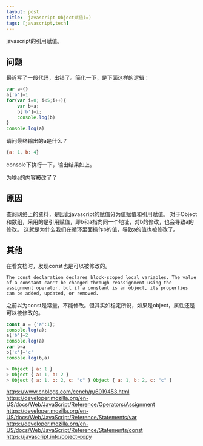 ```yaml
---
layout: post
title:  javascript Object赋值(=)
tags: [javascript,tech]
---
```


javascript的引用赋值。

## 问题
最近写了一段代码，出错了。简化一下，是下面这样的逻辑：
```javascript
var a={}
a['a']=1
for(var i=0; i<5;i++){
	var b=a;
	b['b']=i;
	console.log(b)
}
console.log(a)
```
请问最终输出的a是什么？
```javascript
{a: 1, b: 4}
```
console下执行一下，输出结果如上。

为啥a的内容被改了？
## 原因
查阅网络上的资料，是因此javascript的赋值分为值赋值和引用赋值。
对于Object和数组，采用的是引用赋值，即b和a指向同一个地址，对b的修改，也会导致a的修改。
这就是为什么我们在循环里面操作b的值，导致a的值也被修改了。

## 其他
在看文档时，发现const也是可以被修改的。
```
The const declaration declares block-scoped local variables. The value of a constant can't be changed through reassignment using the assignment operator, but if a constant is an object, its properties can be added, updated, or removed.
```
之前以为const是常量，不能修改。但其实如稳定所说，如果是object，属性还是可以被修改的。
```javascript
const a = {'a':1};
console.log(a);
a['b']=2
console.log(a)
var b=a
b['c']='c'
console.log(b,a)

> Object { a: 1 }
> Object { a: 1, b: 2 }
> Object { a: 1, b: 2, c: "c" } Object { a: 1, b: 2, c: "c" }
```


https://www.cnblogs.com/cench/p/6019453.html
https://developer.mozilla.org/en-US/docs/Web/JavaScript/Reference/Operators/Assignment
https://developer.mozilla.org/en-US/docs/Web/JavaScript/Reference/Statements/var
https://developer.mozilla.org/en-US/docs/Web/JavaScript/Reference/Statements/const
https://javascript.info/object-copy
